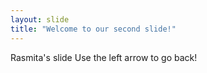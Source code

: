 ```yaml
---
layout: slide
title: "Welcome to our second slide!"
---
```

Rasmita's slide
Use the left arrow to go back!
